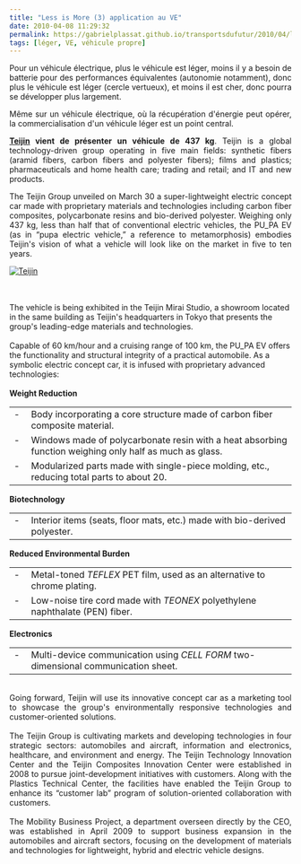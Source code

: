 ```yaml
---
title: "Less is More (3) application au VE"
date: 2010-04-08 11:29:32
permalink: https://gabrielplassat.github.io/transportsdufutur/2010/04/less-is-more-3-application-au-ve.html
tags: [léger, VE, véhicule propre]
---
```


<p style="text-align: justify">Pour un véhicule électrique, plus le véhicule est léger, moins il y a besoin de batterie pour des performances équivalentes (autonomie notamment), donc plus le véhicule est léger (cercle vertueux), et moins il est cher, donc pourra se développer plus largement.</p> <p style="text-align: justify">Même sur un véhicule électrique, où la récupération d'énergie peut opérer, la commercialisation d'un véhicule léger est un point central. </p> <p style="text-align: justify"><strong><span style="text-decoration: underline"><a href="http://www.teijin.co.jp/english/news/2010/ebd100330.html" target="_blank">Teijin</a></span> vient de présenter un véhicule de 437 kg</strong>. Teijin is a global technology-driven group operating in five main fields: synthetic fibers (aramid fibers, carbon fibers and polyester fibers); films and plastics; pharmaceuticals and home health care; trading and retail; and IT and new products.</p> <p style="text-align: justify">The Teijin Group unveiled on March 30 a super-lightweight electric concept car made with proprietary materials and technologies including carbon fiber composites, polycarbonate resins and bio-derived polyester. Weighing only 437 kg, less than half that of conventional electric vehicles, the PU_PA EV (as in “pupa electric vehicle,” a reference to metamorphosis) embodies Teijin's vision of what a vehicle will look like on the market in five to ten years.</p> <p style="text-align: justify"><a href="https://gabrielplassat.github.io/transportsdufutur/wp-content/uploads/sites/6/old/6a0120a66d2ad4970b0133ec8a7fa3970b-pi.jpg" rel="lightbox"><img alt="Teijin" border="0" class="asset asset-image at-xid-6a0120a66d2ad4970b0133ec8a7fa3970b " src="/wp-content/uploads/sites/6/old/6a0120a66d2ad4970b0133ec8a7fa3970b-500pi.jpg" title="Teijin" /></a> <br /> </p> <p style="text-align: justify"> </p>  <!--more--> <br /><br />The vehicle is being exhibited in the Teijin Mirai Studio, a showroom located in the same building as Teijin's headquarters in Tokyo that presents the group's leading-edge materials and technologies.<br /><br />Capable of 60 km/hour and a cruising range of 100 km, the PU_PA EV offers the functionality and structural integrity of a practical automobile. As a symbolic electric concept car, it is infused with proprietary advanced technologies:<br /><br /><strong>Weight Reduction</strong> <p style="text-align: justify"> <table> <tbody> <tr> <td nowrap="noWrap" valign="top">- </td> <td>Body incorporating a core structure made of carbon fiber composite material.</td></tr> <tr> <td nowrap="noWrap" valign="top">- </td> <td>Windows made of polycarbonate resin with a heat absorbing function weighing only half as much as glass.</td></tr> <tr> <td nowrap="noWrap" valign="top">- </td> <td>Modularized parts made with single-piece molding, etc., reducing total parts to about 20.</td></tr></tbody></table></p> <p style="text-align: justify"><strong>Biotechnology</strong></p> <p style="text-align: justify"> <table> <tbody> <tr> <td nowrap="noWrap" valign="top">- </td> <td>Interior items (seats, floor mats, etc.) made with bio-derived polyester.</td></tr></tbody></table></p> <p style="text-align: justify"><strong>Reduced Environmental Burden</strong></p> <p style="text-align: justify"> <table> <tbody> <tr> <td nowrap="noWrap" valign="top">- </td> <td>Metal-toned <em>TEFLEX</em> PET film, used as an alternative to chrome plating.</td></tr> <tr> <td nowrap="noWrap" valign="top">- </td> <td>Low-noise tire cord made with <em>TEONEX</em> polyethylene naphthalate (PEN) fiber.</td></tr></tbody></table></p> <p style="text-align: justify"><strong>Electronics</strong></p> <p style="text-align: justify"> <table> <tbody> <tr> <td nowrap="noWrap" valign="top">- </td> <td>Multi-device communication using <em>CELL FORM</em> two-dimensional communication sheet.</td></tr></tbody></table></p> <p style="text-align: justify"><br />Going forward, Teijin will use its innovative concept car as a marketing tool to showcase the group's environmentally responsive technologies and customer-oriented solutions.<br /><br />The Teijin Group is cultivating markets and developing technologies in four strategic sectors: automobiles and aircraft, information and electronics, healthcare, and environment and energy. The Teijin Technology Innovation Center and the Teijin Composites Innovation Center were established in 2008 to pursue joint-development initiatives with customers. Along with the Plastics Technical Center, the facilities have enabled the Teijin Group to enhance its “customer lab” program of solution-oriented collaboration with customers.<br /><br />The Mobility Business Project, a department overseen directly by the CEO, was established in April 2009 to support business expansion in the automobiles and aircraft sectors, focusing on the development of materials and technologies for lightweight, hybrid and electric vehicle designs.<br /></p> <p style="text-align: justify"> </p>
